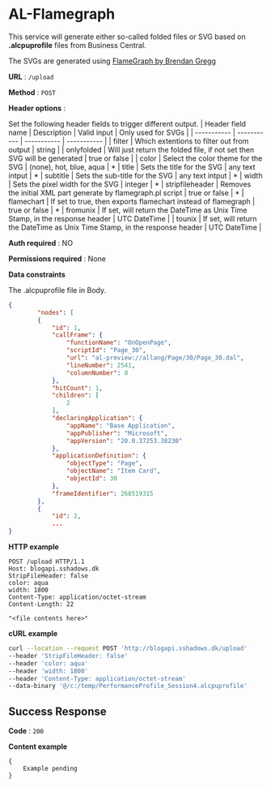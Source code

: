 # AL-Flamegraph

This service will generate either so-called folded files or SVG based on **.alcpuprofile** files from Business Central.

The SVGs are generated using [FlameGraph by Brendan Gregg](https://github.com/brendangregg/FlameGraph)


**URL** : `/upload`

**Method** : `POST`

**Header options** : 

Set the following header fields to trigger different output.
| Header field name | Description | Valid input | Only used for SVGs |
| ----------- | ----------- | ----------- | ----------- |
| filter | Which extentions to filter out from output | string |
| onlyfolded | Will just return the folded file, if not set then SVG will be generated | true or false |
| color | Select the color theme for the SVG | (none), hot, blue, aqua | *
| title | Sets the title for the SVG | any text intput | *
| subtitle | Sets the sub-title for the SVG | any text intput | *
| width | Sets the pixel width for the SVG | integer | *
| stripfileheader | Removes the initial XML part generate by flamegraph.pl script | true or false | *
| flamechart | If set to true, then exports flamechart instead of flamegraph | true or false | *
| fromunix | If set, will return the DateTime as Unix Time Stamp, in the response header | UTC DateTime |
| tounix | If set, will return the DateTime as Unix Time Stamp, in the response header | UTC DateTime |

**Auth required** : NO

**Permissions required** : None

**Data constraints**

The .alcpuprofile file in Body.

```json
{
        "nodes": [
        {
            "id": 1,
            "callFrame": {
                "functionName": "OnOpenPage",
                "scriptId": "Page_30",
                "url": "al-preview://allang/Page/30/Page_30.dal",
                "lineNumber": 2541,
                "columnNumber": 8
            },
            "hitCount": 1,
            "children": [
                2
            ],
            "declaringApplication": {
                "appName": "Base Application",
                "appPublisher": "Microsoft",
                "appVersion": "20.0.37253.38230"
            },
            "applicationDefinition": {
                "objectType": "Page",
                "objectName": "Item Card",
                "objectId": 30
            },
            "frameIdentifier": 268519315
        },
        {
            "id": 2,
            ...
}
```

**HTTP example**
```http
POST /upload HTTP/1.1
Host: blogapi.sshadows.dk
StripFileHeader: false
color: aqua
width: 1800
Content-Type: application/octet-stream
Content-Length: 22

"<file contents here>"
```
**cURL example**

```bash
curl --location --request POST 'http://blogapi.sshadows.dk/upload' 
--header 'StripFileHeader: false' 
--header 'color: aqua' 
--header 'width: 1800' 
--header 'Content-Type: application/octet-stream' 
--data-binary '@/c:/temp/PerformanceProfile_Session4.alcpuprofile'
```

## Success Response

**Code** : `200`

**Content example**

```
{
    Example pending
}
```